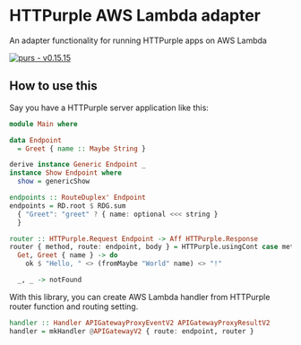# HTTPurple AWS Lambda adapter

An adapter functionality for running HTTPurple apps on AWS Lambda

[![purs - v0.15.15](https://img.shields.io/badge/purs-v0.15.15-blue?logo=purescript)](https://github.com/purescript/purescript/releases/tag/v0.15.15)

## How to use this

Say you have a HTTPurple server application like this:

```purescript
module Main where

data Endpoint
  = Greet { name :: Maybe String }

derive instance Generic Endpoint _ 
instance Show Endpoint where
  show = genericShow

endpoints :: RouteDuplex' Endpoint
endpoints = RD.root $ RDG.sum 
  { "Greet": "greet" ? { name: optional <<< string } 
  } 

router :: HTTPurple.Request Endpoint -> Aff HTTPurple.Response
router { method, route: endpoint, body } = HTTPurple.usingCont case method, endpoint of 
  Get, Greet { name } -> do
    ok $ "Hello, " <> (fromMaybe "World" name) <> "!"

  _, _ -> notFound
```

With this library, you can create AWS Lambda handler from HTTPurple router function and routing setting.

```purescript
handler :: Handler APIGatewayProxyEventV2 APIGatewayProxyResultV2
handler = mkHandler @APIGatewayV2 { route: endpoint, router }
```
